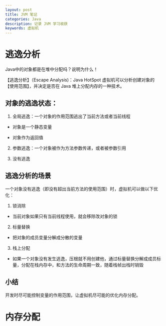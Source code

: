 ```yaml
---
layout: post
title: JVM 笔记
categories: Java
description: 记录 JVM 学习收获
keywords: 虚拟机 
---
```


# 逃逸分析



Java中的对象都是在堆中分配吗？说明为什么！



【逃逸分析】（Escape Analysis)：Java HotSpot 虚拟机可以分析创建对象的【使用范围】，并决定是否在 Java 堆上分配内存的一种技术。





## 对象的逃逸状态：



1. 全局逃逸：一个对象的作用范围逃出了当前方法或者当前线程

 - 对象是一个静态变量

 - 对象作为返回值

2. 参数逃逸：一个对象被作为方法参数传递，或者被参数引用

3. 没有逃逸



## 逃逸分析的场景



一个对象没有逃逸（即没有超出当前方法的使用范围）时，虚拟机可以做以下优化：



1. 锁消除

 - 当前对象如果只有当前线程使用，就会移除改对象的锁

2. 标量替换

 - 把对象的成员变量分解成分散的变量

3. 栈上分配

 - 如果一个对象没有发生逃逸，压根就不用创建他，通过标量替换分解成成员标量，分配在栈内存中，和方法的生命周期一致，随着栈帧出栈时销毁



## 小结



开发时尽可能控制变量的作用范围，让虚拟机尽可能的优化内存分配。



# 内存分配

